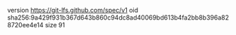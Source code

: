 version https://git-lfs.github.com/spec/v1
oid sha256:9a429f931b367d643b860c94dc8ad40069bd613b4fa2bb8b396a828720ee4e14
size 91
